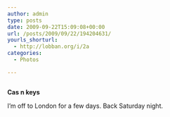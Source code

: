 ```yaml
---
author: admin
type: posts
date: 2009-09-22T15:09:08+00:00
url: /posts/2009/09/22/194204631/
yourls_shorturl:
  - http://lobban.org/i/2a
categories:
  - Photos

---
```

<div class="figure">
  <img src="http://andy.lobban.org/photo/1280/194204631/1/tumblr_kqdor8v6QN1qzrl7b" alt="" />
</div>

**Cas n keys**

I&#8217;m off to London for a few days. Back Saturday night.